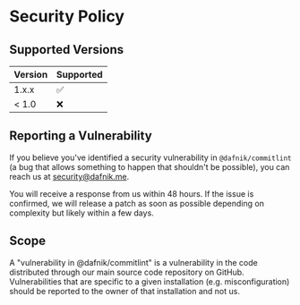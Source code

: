 # Security Policy

## Supported Versions

<!-- prettier-ignore-start -->
| Version | Supported          |
|---------|--------------------|
| 1.x.x   | :white_check_mark: |
| < 1.0   | :x:                |
<!-- prettier-ignore-end -->

## Reporting a Vulnerability

If you believe you've identified a security vulnerability in `@dafnik/commitlint` (a bug that allows something to happen that shouldn't be possible), you can reach us at <security@dafnik.me>.

You will receive a response from us within 48 hours. If the issue is confirmed, we will release a patch as soon as possible depending on complexity but likely within a few days.

## Scope

A "vulnerability in @dafnik/commitlint" is a vulnerability in the code distributed through our main source code repository on GitHub. Vulnerabilities that are specific to a given installation (e.g. misconfiguration) should be reported to the owner of that installation and not us.
